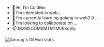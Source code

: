 - 👋 Hi, I’m ColdBin
- 👀 I’m interested in web...
- 🌱 I’m currently learning golang in web2.0 ...
- 💞️ I’m looking to collaborate on ...
- 📫 MzM5ODM0MTM1M0BxcS5j

![Anurag's GitHub stats](https://github-readme-stats.vercel.app/api?username=liuhaibin123456789&count_private=true)

<!---
liuhaibin123456789/liuhaibin123456789 is a ✨ special ✨ repository because its `README.md` (this file) appears on your GitHub profile.
You can click the Preview link to take a look at your changes.
--->
